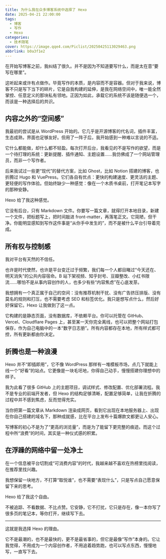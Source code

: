 ```yaml
---
title: 为什么我在众多博客系统中选择了 Hexo
date: 2025-04-21 22:00:00
tags:
  - 博客
  - 写作
  - Hexo
categories:
  - 技术随笔
cover: https://image.qqe4.com/Piclist/20250425113029463.png
abbrlink: b0a3f1e2
---
```


在开始写博客之前，我纠结了很久。并不是因为不知道要写什么，而是太在意“要写在哪里”。

这听起来或许有点做作。毕竟写作的本质，是内容而不是容器。但对于我来说，博客不只是写下当下的碎片，它是自我构建的延伸，是我在网络空间中，唯一能全然掌控、任意定义的那块私有领地。正因为如此，承载它的系统不该是随便选一个，而该是一种选择后的共识。

## 内容之外的“空间感”

我最初的尝试是从 WordPress 开始的。它几乎是开源博客的代名词，插件丰富，生态成熟，界面也足够友好。但用了一阵子后，我开始感到一种难以言说的不适。

它什么都能做，却什么都不轻盈。每次打开后台，我看见的不是写作的欲望，而是一个待打理的系统：更新提醒、插件通知、主题设置……我仿佛成了一个网站管理员，而非一个写作者。

后来我试过一些更“现代”的替代方案，比如 Ghost，比如 Notion 搭建的博客，也折腾过 Hugo 和 VuePress。它们各自有优点：更快的构建速度、更灵活的主题、更轻便的写作体验。但始终缺少一种感觉：像在一个木质书桌前，打开笔记本写字的那种安静。

Hexo 给了我这种感觉。

它没有后台，只有 Markdown 文件。你要写一篇文章，就得打开本地目录，新建一个文件，把标题写上，把时间敲进 front-matter，再落笔正文。它简陋，但干净。你能明显感知到写作这件事是“从你手中发生的”，而不是被什么平台引导着完成。

## 所有权与控制感

我对平台有天然的不信任。

也许是时代使然，也许是平台变迁过于频繁，我们每一个人都目睹过“今天还在、明天消失”的公共内容宿命。B 站下架视频、知乎封号、豆瓣整改、小红书限流……哪怕不是从事内容创作的人，也多少有些“内容焦虑”在心底发芽。

我想拥有一个真正属于自己的空间：没有推荐机制干扰、没有广告挤压排版、没有莫名的规则和打压，也不需要考虑 SEO 和标签优化。我只是想写点什么，然后好好保留它。Hexo 让我做到了这一点。

它构建的是静态页面，没有数据库，不依赖平台。你可以托管在 GitHub、Vercel、Cloudflare Pages 上，甚至某一天你完全离线，也可以把整个网站打包保存，作为自己电脑中的一本“数字日志册”。所有内容都存在本地，所有样式都可控，所有更新都由你决定。

## 折腾也是一种浪漫

Hexo 并不“即插即用”，它不像 WordPress 那样有一堆模板市场，点几下就能上线一个“好看”的站点。它更像是一块毛坯地，你得自己动手，慢慢搭建你理想中的样子。

我为此看了很多 GitHub 上的主题项目，调试样式、修改配置、优化部署流程。我不是专业的前端开发者，但 Hexo 的结构足够清晰，配置足够简单，让我在折腾的过程中并不感到焦虑，反而觉得充实。

当你把第一篇文章从 Markdown 渲染成网页，看到它出现在本地服务器上、出现在你自己搭建的域名下，那种成就感，比在平台上发布十篇爆款文都更让人安心。

写博客的初心不是为了“更高的浏览量”，而是为了能留下更完整的痕迹。而这个过程中所“浪费”的时间，其实是一种仪式感的积累。

## 在浮躁的网络中留一处净土

在一个信息被平台切割成“可消费内容”的时代，我越来越不喜欢在热榜里找阅读，在推荐里找兴趣。

我想保留一块地方，不打算“取悦谁”，也不需要“表现什么”，只是写点自己愿意保留下来的思考。

Hexo 给了我这个自由。

不被追踪、不看数据、不比点赞。它安静，它不打扰，它只是存在，像一本你写了很多页的笔记本，等你打开，继续写下去。

---

这就是我选择 Hexo 的理由。

它不是最潮的，也不是最快的，更不是最省事的，但它是最像“写作”本身的。它让我觉得，不用成为一个内容创作者，不用追着趋势跑，也可以写点东西，慢慢地写，一直写下去。
